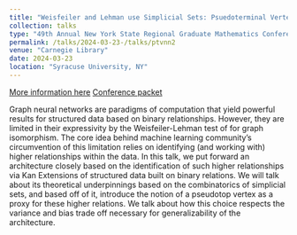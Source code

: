 ```yaml
---
title: "Weisfeiler and Lehman use Simplicial Sets: Psuedoterminal Vertex Neural Networks"
collection: talks
type: "49th Annual New York State Regional Graduate Mathematics Conference"
permalink: /talks/2024-03-23-/talks/ptvnn2
venue: "Carnegie Library"
date: 2024-03-23
location: "Syracuse University, NY"
---
```


[More information here](/files/ptvnn)
[Conference packet](https://mgo.syr.edu/wp-content/uploads/2024/03/MGO_conference_packet.pdf)

Graph neural networks are paradigms of computation that yield powerful results for structured data based on binary relationships. However, they are limited in their expressivity by the Weisfeiler-Lehman test of for graph isomorphism. The core idea behind machine learning community’s circumvention of this limitation relies on identifying (and working with) higher relationships within the data. In this talk, we put forward an architecture closely based on the identification of such higher relationships via Kan Extensions of structured data built on binary relations. We will talk about its theoretical underpinnings based on the combinatorics of simplicial sets, and based off of it, introduce the notion of a pseudotop vertex as a proxy for these higher relations. We talk about how this choice respects the variance and bias trade off necessary for generalizability of the architecture.
